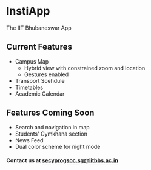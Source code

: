 # InstiApp
The IIT Bhubaneswar App

## Current Features
- Campus Map
  - Hybrid view with constrained zoom and location
  - Gestures enabled
- Transport Scehdule
- Timetables
- Academic Calendar

## Features Coming Soon
- Search and navigation in map
- Students' Gymkhana section
- News Feed
- Dual color scheme for night mode

#### Contact us at secyprogsoc.sg@iitbbs.ac.in

